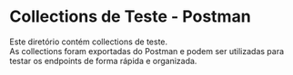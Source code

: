 # Collections de Teste - Postman

Este diretório contém collections de teste.  
As collections foram exportadas do Postman e podem ser utilizadas para testar os endpoints de forma rápida e organizada.
